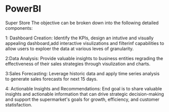 # PowerBI
Super Store 
The objective can be broken down into the following detailed components:

1: Dashboard Creation: Identify the KPIs, design an intutive and visually appealing dashboard,add interactive visulizations and filterinf capabilities to allow 
                                      users to exploer the data at various leves of granularity.

2:Data Analysis: Provide valuable insights to business entities regrading the effectiveness of their sales strategies through visulization and charts.

3:Sales Forecasting: Leverage historic data and apply time series analysis to generate sales forecasts for next 15 days.

4: Actionable Insights and Recommendations: End goal is to share valuable insights and actionable information that can drive strategic decision-making and support the
                                                                         supermarket's goals for growth, efficiency, and customer statisfaction.
